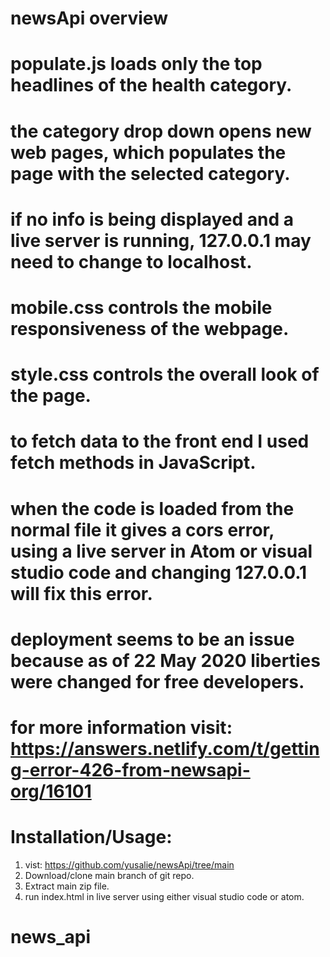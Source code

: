 # newsApi overview
# populate.js loads only the top headlines of the health category.
# the category drop down opens new web pages, which populates the page with the selected category.
# if no info is being displayed and a live server is running, 127.0.0.1 may need to change to localhost.
# mobile.css controls the mobile responsiveness of the webpage.
# style.css controls the overall look of the page.
# to fetch data to the front end I used fetch methods in JavaScript.
# when the code is loaded from the normal file it gives a cors error, using a live server in Atom or visual studio code and changing 127.0.0.1 will fix this error.
# deployment seems to be an issue because as of 22 May 2020 liberties were changed for free developers.
# for more information visit: https://answers.netlify.com/t/getting-error-426-from-newsapi-org/16101

# Installation/Usage:
1. vist: https://github.com/yusalie/newsApi/tree/main
2. Download/clone main branch of git repo.
3. Extract main zip file.
4. run index.html in live server using either visual studio code or atom.
# news_api
